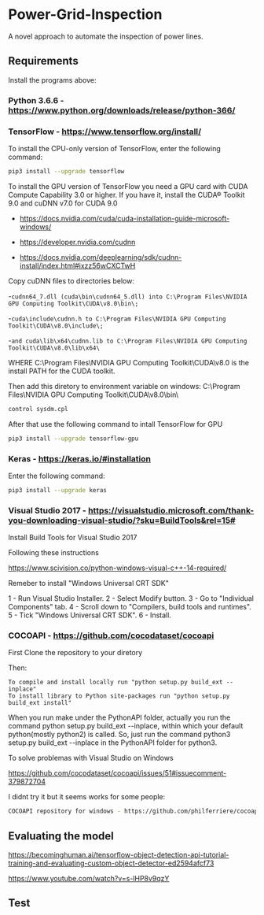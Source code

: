 # Power-Grid-Inspection
A novel approach to automate the inspection of power lines.

## Requirements

Install the programs above:

### Python 3.6.6 - https://www.python.org/downloads/release/python-366/

### TensorFlow - https://www.tensorflow.org/install/ 

To install the CPU-only version of TensorFlow, enter the following command:
```bash
pip3 install --upgrade tensorflow
```
To install the GPU version of TensorFlow you need a GPU card with CUDA Compute Capability 3.0 or higher.
If you have it, install the CUDA® Toolkit 9.0 and cuDNN v7.0 for CUDA 9.0 
- https://docs.nvidia.com/cuda/cuda-installation-guide-microsoft-windows/

- https://developer.nvidia.com/cudnn

- https://docs.nvidia.com/deeplearning/sdk/cudnn-install/index.html#ixzz56wCXCTwH

Copy cuDNN files to directories below:

-`cudnn64_7.dll (cuda\bin\cudnn64_5.dll) into C:\Program Files\NVIDIA GPU Computing Toolkit\CUDA\v8.0\bin\;`

-`cuda\include\cudnn.h to C:\Program Files\NVIDIA GPU Computing Toolkit\CUDA\v8.0\include\;`

-`and cuda\lib\x64\cudnn.lib to C:\Program Files\NVIDIA GPU Computing Toolkit\CUDA\v8.0\lib\x64\`

WHERE C:\Program Files\NVIDIA GPU Computing Toolkit\CUDA\v8.0 is the install PATH for the CUDA toolkit.

Then add this diretory to environment variable on windows:
C:\Program Files\NVIDIA GPU Computing Toolkit\CUDA\v8.0\bin\

```bash
control sysdm.cpl
```

After that use the following command to intall TensorFlow for GPU

```bash
pip3 install --upgrade tensorflow-gpu
```

### Keras - https://keras.io/#installation

Enter the following command:

```bash
pip3 install --upgrade keras
```


### Visual Studio 2017 - https://visualstudio.microsoft.com/thank-you-downloading-visual-studio/?sku=BuildTools&rel=15#

Install Build Tools for Visual Studio 2017 

Following these instructions

https://www.scivision.co/python-windows-visual-c++-14-required/

Remeber to install "Windows Universal CRT SDK"

1 - Run Visual Studio Installer.
2 - Select Modify button.
3 - Go to "Individual Components" tab.
4 - Scroll down to "Compilers, build tools and runtimes".
5 - Tick "Windows Universal CRT SDK".
6 - Install.


### COCOAPI - https://github.com/cocodataset/cocoapi

First Clone the repository to your diretory

Then: 

```
To compile and install locally run "python setup.py build_ext --inplace"
To install library to Python site-packages run "python setup.py build_ext install"
```

When you run make under the PythonAPI folder, actually you run the command python setup.py build_ext --inplace, within which your default python(mostly python2) is called. So, just run the command python3 setup.py build_ext --inplace in the PythonAPI folder for python3.

To solve problemas with Visual Studio on Windows 

https://github.com/cocodataset/cocoapi/issues/51#issuecomment-379872704


I didnt try it but it seems works for some people: 

```bash
COCOAPI repository for windows - https://github.com/philferriere/cocoapi
```


## Evaluating the model

https://becominghuman.ai/tensorflow-object-detection-api-tutorial-training-and-evaluating-custom-object-detector-ed2594afcf73

https://www.youtube.com/watch?v=s-lHP8v9qzY

## Test
